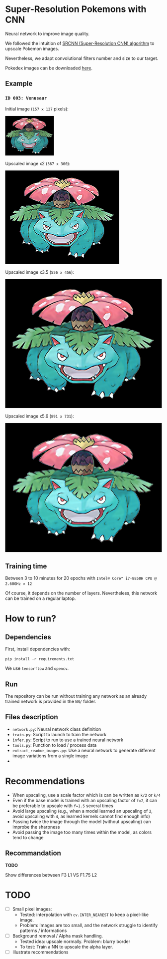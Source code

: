 # Super-Resolution Pokemons with CNN

Neural network to improve image quality.

We followed the intuition of [SRCNN (Super-Resolution CNN) algorithm](https://arxiv.org/pdf/1501.00092) to upscale Pokemon images.

Nevertheless, we adapt convolutional filters number and size to our target.

Pokedex images can be downloaded [here](https://www.pokebip.com/download/pokedex_offline_2.0.3_avec_images.zip).


## Example

### `ID 003: Venusaur`

Initial image (`157 x 127` pixels):

![](./img/examples/3/raw.png)

Upscaled image x2 (`367 x 300`):

![](./img/examples/3/F1.5_L2_fine.png)

Upscaled image x3.5 (`556 x 456`):

![](./img/examples/3/F1.5_L3_clean.png)

Upscaled image x5.6 (`891 x 731`):

![](./img/examples/3/F1.75_L3_fine.png)


## Training time

Between 3 to 10 minutes for 20 epochs with `Intel® Core™ i7-8850H CPU @ 2.60GHz × 12`

Of course, it depends on the number of layers. Nevertheless, this network can be trained on a regular laptop.


# How to run?

## Dependencies

First, install dependencies with:

`pip install -r requirements.txt`

We use `tensorflow` and `opencv`.


## Run

The repository can be run without training any network as an already trained network is provided in the `NN/` folder.


## Files description

- `network.py`: Neural network class definition
- `train.py`: Script to launch to train the network
- `infer.py`: Script to run to use a trained neural network
- `tools.py`: Function to load / process data
- `extract_readme_images.py`: Use a neural network to generate different image variations from a single image
-

# Recommendations

- When upscaling, use a scale factor which is can be written as `k/2` or `k/4`
- Even if the base model is trained with an upscaling factor of `f=2`, it can be preferable to upscale with `f=1.5` several times
- Avoid large upscaling (e.g., when a model learned an upscaling of `2`, avoid upscaling with `4`, as learned kernels cannot find enough info)
- Passing twice the image through the model (without upscaling) can improbe the sharpness
- Avoid passing the image too many times within the model, as colors tend to change

## Recommandation

**TODO**

Show differences between F3 L1 VS F1.75 L2

# TODO

- [ ] Small pixel images:
    - Tested: interpolation with `cv.INTER_NEAREST` to keep a pixel-like image.
    - Problem: Images are too small, and the network struggle to identify patterns / informations
- [ ] Background removal / Alpha mask handling.
    - Tested idea: upscale normally. Problem: blurry border
    - To test: Train a NN to upscale the alpha layer.
- [ ] Illustrate recommendations
